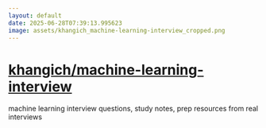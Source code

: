 ```yaml
---
layout: default
date: 2025-06-28T07:39:13.995623
image: assets/khangich_machine-learning-interview_cropped.png
---
```


# [khangich/machine-learning-interview](https://github.com/khangich/machine-learning-interview)

machine learning interview questions, study notes, prep resources from real interviews
